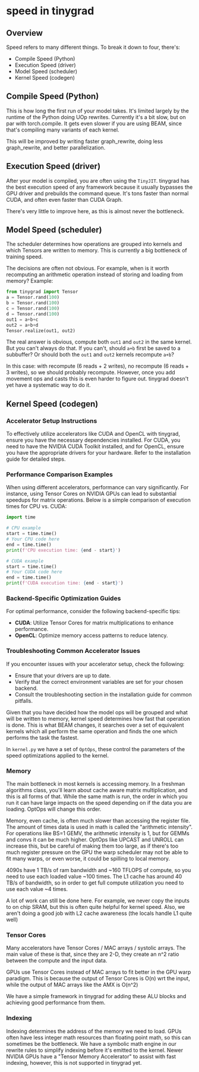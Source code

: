 # speed in tinygrad

## Overview

Speed refers to many different things. To break it down to four, there's:

- Compile Speed (Python)
- Execution Speed (driver)
- Model Speed (scheduler)
- Kernel Speed (codegen)

## Compile Speed (Python)

This is how long the first run of your model takes. It's limited largely by the runtime of the Python doing UOp rewrites. Currently it's a bit slow, but on par with torch.compile. It gets even slower if you are using BEAM, since that's compiling many variants of each kernel.

This will be improved by writing faster graph_rewrite, doing less graph_rewrite, and better parallelization.

## Execution Speed (driver)

After your model is compiled, you are often using the `TinyJIT`. tinygrad has the best execution speed of any framework because it usually bypasses the GPU driver and prebuilds the command queue. It's tons faster than normal CUDA, and often even faster than CUDA Graph.

There's very little to improve here, as this is almost never the bottleneck.

## Model Speed (scheduler)

The scheduler determines how operations are grouped into kernels and which Tensors are written to memory. This is currently a big bottleneck of training speed.

The decisions are often not obvious. For example, when is it worth recomputing an arithmetic operation instead of storing and loading from memory? Example:

```python
from tinygrad import Tensor
a = Tensor.rand(100)
b = Tensor.rand(100)
c = Tensor.rand(100)
d = Tensor.rand(100)
out1 = a+b+c
out2 = a+b+d
Tensor.realize(out1, out2)
```

The real answer is obvious, compute both `out1` and `out2` in the same kernel. But you can't always do that. If you can't, should `a+b` first be saved to a subbuffer? Or should both the `out1` and `out2` kernels recompute `a+b`?

In this case: with recompute (6 reads + 2 writes), no recompute (6 reads + 3 writes), so we should probably recompute. However, once you add movement ops and casts this is even harder to figure out. tinygrad doesn't yet have a systematic way to do it.

## Kernel Speed (codegen)

### Accelerator Setup Instructions

To effectively utilize accelerators like CUDA and OpenCL with tinygrad, ensure you have the necessary dependencies installed. For CUDA, you need to have the NVIDIA CUDA Toolkit installed, and for OpenCL, ensure you have the appropriate drivers for your hardware. Refer to the installation guide for detailed steps.

### Performance Comparison Examples

When using different accelerators, performance can vary significantly. For instance, using Tensor Cores on NVIDIA GPUs can lead to substantial speedups for matrix operations. Below is a simple comparison of execution times for CPU vs. CUDA:

```python
import time

# CPU example
start = time.time()
# Your CPU code here
end = time.time()
print(f'CPU execution time: {end - start}')

# CUDA example
start = time.time()
# Your CUDA code here
end = time.time()
print(f'CUDA execution time: {end - start}')
```

### Backend-Specific Optimization Guides

For optimal performance, consider the following backend-specific tips:
- **CUDA**: Utilize Tensor Cores for matrix multiplications to enhance performance.
- **OpenCL**: Optimize memory access patterns to reduce latency.

### Troubleshooting Common Accelerator Issues

If you encounter issues with your accelerator setup, check the following:
- Ensure that your drivers are up to date.
- Verify that the correct environment variables are set for your chosen backend.
- Consult the troubleshooting section in the installation guide for common pitfalls.

Given that you have decided how the model ops will be grouped and what will be written to memory, kernel speed determines how fast that operation is done. This is what BEAM changes, it searches over a set of equivalent kernels which all perform the same operation and finds the one which performs the task the fastest.

In `kernel.py` we have a set of `OptOps`, these control the parameters of the speed optimizations applied to the kernel.

### Memory

The main bottleneck in most kernels is accessing memory. In a freshman algorithms class, you'll learn about cache aware matrix multiplication, and this is all forms of that. While the same math is run, the order in which you run it can have large impacts on the speed depending on if the data you are loading. OptOps will change this order.

Memory, even cache, is often much slower than accessing the register file. The amount of times data is used in math is called the "arithmetic intensity". For operations like BS=1 GEMV, the arithmetic intensity is 1, but for GEMMs and convs it can be much higher. OptOps like UPCAST and UNROLL can increase this, but be careful of making them too large, as if there's too much register pressure on the GPU the warp scheduler may not be able to fit many warps, or even worse, it could be spilling to local memory.

4090s have 1 TB/s of ram bandwidth and ~160 TFLOPS of compute, so you need to use each loaded value ~100 times. The L1 cache has around 40 TB/s of bandwidth, so in order to get full compute utilization you need to use each value ~4 times.

A lot of work can still be done here. For example, we never copy the inputs to on chip SRAM, but this is often quite helpful for kernel speed. Also, we aren't doing a good job with L2 cache awareness (the locals handle L1 quite well)

### Tensor Cores

Many accelerators have Tensor Cores / MAC arrays / systolic arrays. The main value of these is that, since they are 2-D, they create an n^2 ratio between the compute and the input data.

GPUs use Tensor Cores instead of MAC arrays to fit better in the GPU warp paradigm. This is because the output of Tensor Cores is O(n) wrt the input, while the output of MAC arrays like the AMX is O(n^2)

We have a simple framework in tinygrad for adding these ALU blocks and achieving good performance from them.

### Indexing

Indexing determines the address of the memory we need to load. GPUs often have less integer math resources than floating point math, so this can sometimes be the bottleneck. We have a symbolic math engine in our rewrite rules to simplify indexing before it's emitted to the kernel. Newer NVIDIA GPUs have a "Tensor Memory Accelerator" to assist with fast indexing, however, this is not supported in tinygrad yet.
